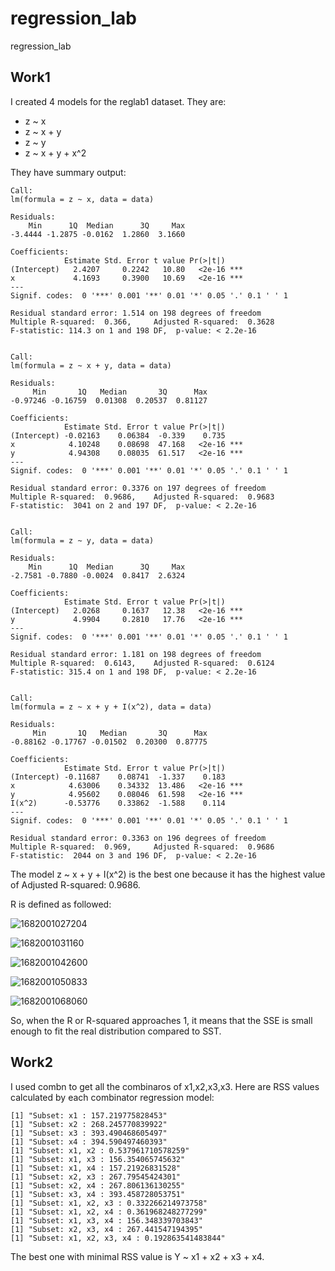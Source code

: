 # regression_lab
regression_lab

## Work1
I created 4 models for the reglab1 dataset. They are:
* z ~ x
* z ~ x + y
* z ~ y
* z ~ x + y + x^2

They have summary output:

```
Call:
lm(formula = z ~ x, data = data)

Residuals:
    Min      1Q  Median      3Q     Max
-3.4444 -1.2875 -0.0162  1.2860  3.1660

Coefficients:
            Estimate Std. Error t value Pr(>|t|)
(Intercept)   2.4207     0.2242   10.80   <2e-16 ***
x             4.1693     0.3900   10.69   <2e-16 ***
---
Signif. codes:  0 '***' 0.001 '**' 0.01 '*' 0.05 '.' 0.1 ' ' 1

Residual standard error: 1.514 on 198 degrees of freedom
Multiple R-squared:  0.366,     Adjusted R-squared:  0.3628
F-statistic: 114.3 on 1 and 198 DF,  p-value: < 2.2e-16


Call:
lm(formula = z ~ x + y, data = data)

Residuals:
     Min       1Q   Median       3Q      Max
-0.97246 -0.16759  0.01308  0.20537  0.81127

Coefficients:
            Estimate Std. Error t value Pr(>|t|)
(Intercept) -0.02163    0.06384  -0.339    0.735
x            4.10248    0.08698  47.168   <2e-16 ***
y            4.94308    0.08035  61.517   <2e-16 ***
---
Signif. codes:  0 '***' 0.001 '**' 0.01 '*' 0.05 '.' 0.1 ' ' 1

Residual standard error: 0.3376 on 197 degrees of freedom
Multiple R-squared:  0.9686,    Adjusted R-squared:  0.9683
F-statistic:  3041 on 2 and 197 DF,  p-value: < 2.2e-16


Call:
lm(formula = z ~ y, data = data)

Residuals:
    Min      1Q  Median      3Q     Max
-2.7581 -0.7880 -0.0024  0.8417  2.6324

Coefficients:
            Estimate Std. Error t value Pr(>|t|)
(Intercept)   2.0268     0.1637   12.38   <2e-16 ***
y             4.9904     0.2810   17.76   <2e-16 ***
---
Signif. codes:  0 '***' 0.001 '**' 0.01 '*' 0.05 '.' 0.1 ' ' 1

Residual standard error: 1.181 on 198 degrees of freedom
Multiple R-squared:  0.6143,    Adjusted R-squared:  0.6124
F-statistic: 315.4 on 1 and 198 DF,  p-value: < 2.2e-16


Call:
lm(formula = z ~ x + y + I(x^2), data = data)

Residuals:
     Min       1Q   Median       3Q      Max
-0.88162 -0.17767 -0.01502  0.20300  0.87775

Coefficients:
            Estimate Std. Error t value Pr(>|t|)
(Intercept) -0.11687    0.08741  -1.337    0.183
x            4.63006    0.34332  13.486   <2e-16 ***
y            4.95602    0.08046  61.598   <2e-16 ***
I(x^2)      -0.53776    0.33862  -1.588    0.114    
---
Signif. codes:  0 '***' 0.001 '**' 0.01 '*' 0.05 '.' 0.1 ' ' 1

Residual standard error: 0.3363 on 196 degrees of freedom
Multiple R-squared:  0.969,     Adjusted R-squared:  0.9686
F-statistic:  2044 on 3 and 196 DF,  p-value: < 2.2e-16
```

The model z ~ x + y + I(x^2) is the best one because it has the highest value of Adjusted R-squared: 0.9686.

R is defined as followed:

![1682001027204](https://user-images.githubusercontent.com/51303014/233399235-a3748a4c-4feb-4152-8444-24931846ea85.jpg)

![1682001031160](https://user-images.githubusercontent.com/51303014/233399262-c952f0f4-2797-44fb-a740-b0dad8eee24b.png)

![1682001042600](https://user-images.githubusercontent.com/51303014/233399278-30519f10-03c8-4950-8564-1e04511c1cde.jpg)

![1682001050833](https://user-images.githubusercontent.com/51303014/233399301-89bc6693-89cf-42cd-847e-116101514cdd.jpg)

![1682001068060](https://user-images.githubusercontent.com/51303014/233399324-1deb0cee-2e4d-4ce3-b103-0978dfae7ba1.jpg)

So, when the R or R-squared approaches 1, it means that the SSE is small enough to fit the real distribution compared to SST.

## Work2
I used combn to get all the combinaros of x1,x2,x3,x3. Here are RSS values calculated by each combinator regression model:
```
[1] "Subset: x1 : 157.219775828453"
[1] "Subset: x2 : 268.245770839922"
[1] "Subset: x3 : 393.490468605497"
[1] "Subset: x4 : 394.590497460393"
[1] "Subset: x1, x2 : 0.537961710578259"
[1] "Subset: x1, x3 : 156.354065745632"
[1] "Subset: x1, x4 : 157.21926831528"
[1] "Subset: x2, x3 : 267.79545424301"
[1] "Subset: x2, x4 : 267.806136130255"
[1] "Subset: x3, x4 : 393.458728053751"
[1] "Subset: x1, x2, x3 : 0.332266214973758"
[1] "Subset: x1, x2, x4 : 0.361968248277299"
[1] "Subset: x1, x3, x4 : 156.348339703843"
[1] "Subset: x2, x3, x4 : 267.441547194395"
[1] "Subset: x1, x2, x3, x4 : 0.192863541483844"
```
The best one with minimal RSS value is Y ~ x1 + x2 + x3 + x4.
